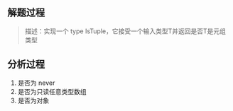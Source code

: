 ## 解题过程

> 描述：实现一个 type IsTuple，它接受一个输入类型T并返回是否T是元组类型

## 分析过程

1. 是否为 never
2. 是否为只读任意类型数组
3. 是否为对象
